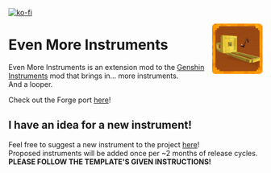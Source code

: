 [![ko-fi](https://ko-fi.com/img/githubbutton_sm.svg)](https://ko-fi.com/D1D1LE3HC)

<img align="right" src="https://github.com/StavWasPlayZ/Even-More-Instruments/blob/1.20.1/src/main/resources/icon.png?raw=true" width="100">

# Even More Instruments

Even More Instruments is an extension mod to the [Genshin Instruments](https://www.curseforge.com/minecraft/mc-mods/genshin-instruments) mod that brings in... more instruments.  
And a looper.

Check out the Forge port [here](https://github.com/StavWasPlayZ/Even-More-Instruments-Fabric/)!

## I have an idea for a new instrument!

Feel free to suggest a new instrument to the project [here](https://github.com/StavWasPlayZ/Even-More-Instruments/issues/new?assignees=&labels=instrument+request&projects=&template=new-instrument-request.md&title=New+Instrument+Request%3A+Musical+Toilet+Paper)!  
Proposed instruments will be added once per ~2 months of release cycles.  
**PLEASE FOLLOW THE TEMPLATE'S GIVEN INSTRUCTIONS!**